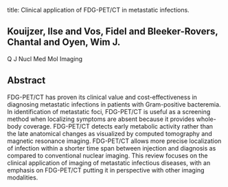 title: Clinical application of FDG-PET/CT in metastatic infections.

## Kouijzer, Ilse and Vos, Fidel and Bleeker-Rovers, Chantal and Oyen, Wim J.
Q J Nucl Med Mol Imaging


## Abstract
FDG-PET/CT has proven its clinical value and cost-effectiveness in diagnosing metastatic infections in patients with Gram-positive bacteremia. In identification of metastatic foci, FDG-PET/CT is useful as a screening method when localizing symptoms are absent because it provides whole-body coverage. FDG-PET/CT detects early metabolic activity rather than the late anatomical changes as visualized by computed tomography and magnetic resonance imaging. FDG-PET/CT allows more precise localization of infection within a shorter time span between injection and diagnosis as compared to conventional nuclear imaging. This review focuses on the clinical application of imaging of metastatic infectious diseases, with an emphasis on FDG-PET/CT putting it in perspective with other imaging modalities.

